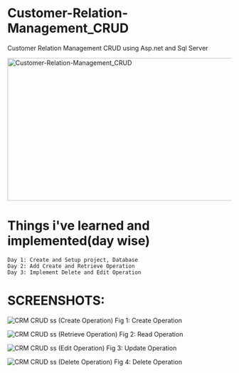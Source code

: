 # Customer-Relation-Management_CRUD
Customer Relation Management CRUD using Asp.net and Sql Server
</br>

<img src="https://socialify.git.ci/raijin-asr/Customer-Relation-Management_CRUD/image?language=1&name=1&owner=1&pattern=Plus&theme=Dark" alt="Customer-Relation-Management_CRUD" width="840" height="320" />

# Things i've learned and implemented(day wise)

    Day 1: Create and Setup project, Database
    Day 2: Add Create and Retrieve Operation
    Day 3: Implement Delete and Edit Operation

# SCREENSHOTS:

![CRM CRUD ss (Create Operation)](https://github.com/user-attachments/assets/709c0024-ebef-49e2-8dbb-7665640d377d)
Fig 1: Create Operation

![CRM CRUD ss (Retrieve Operation)](https://github.com/user-attachments/assets/8b6356b3-1056-466e-a303-c816e402ad18)
Fig 2: Read Operation

![CRM CRUD ss (Edit Operation)](https://github.com/user-attachments/assets/1c5e8098-6b08-463a-8a67-fa793b685857)
Fig 3: Update Operation

![CRM CRUD ss (Delete Operation)](https://github.com/user-attachments/assets/caa68238-ef59-4d3b-a0bd-5a1168dbab84)
Fig 4: Delete Operation
